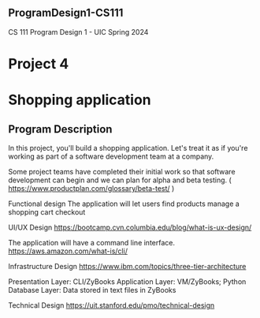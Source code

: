 ## ProgramDesign1-CS111
CS 111 Program Design 1 - UIC Spring 2024

# Project 4
# Shopping application
## Program Description
In this project, you'll build a shopping application. Let's treat it as if you're working as part of a software development team at a company.


Some project teams have completed their initial work so that software development can begin and we can plan for alpha and beta testing. ( https://www.productplan.com/glossary/beta-test/ )

Functional design
The application will let users
find products
manage a shopping cart
checkout

UI/UX Design
https://bootcamp.cvn.columbia.edu/blog/what-is-ux-design/  

The application will have a command line interface. https://aws.amazon.com/what-is/cli/

Infrastructure Design
https://www.ibm.com/topics/three-tier-architecture 

Presentation Layer: 	CLI/ZyBooks
Application Layer:	VM/ZyBooks; Python
Database Layer:	Data stored in text files in ZyBooks

Technical Design
https://uit.stanford.edu/pmo/technical-design


